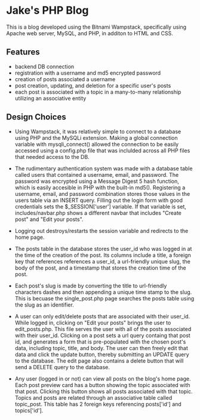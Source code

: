# Jake's PHP Blog

This is a blog developed using the Bitnami Wampstack, specifically using Apache web server, MySQL, and PHP, in additon to HTML and CSS. 

## Features

- backend DB connection
- registration with a username and md5 encrypted password
- creation of posts associated a username
- post creation, updating, and deletion for a specific user's posts
- each post is associated with a topic in a many-to-many relationship utilizing an associative entity
    
## Design Choices
- Using Wampstack, it was relatively simple to connect to a database using PHP and the MySQLi extension. Making a global connection variable with mysqli_connect() allowed the connection to be easily accessed using a config.php file that was inclulded across all PHP files that needed access to the DB. 

- The rudimentary authentication system was made with a database table called users that contained a username, email, and password. The password was encrypted using a Message Digest 5 hash function, which is easily accesible in PHP with the built-in md5(). Registering a username, email, and password combination stores those values in the users table via an INSERT query. Filling out the login form with good credentials sets the $_SESSION['user'] variable. If that variable is set, includes/navbar.php shows a different navbar that includes "Create post" and "Edit your posts". 

- Logging out destroys/restarts the session variable and redirects to the home page.

- The posts table in the database stores the user_id who was logged in at the time of the creation of the post. Its columns include a title, a foreign key that references references a user_id, a url-friendly unique slug, the body of the post, and a timestamp that stores the creation time of the post. 

- Each post's slug is made by converting the title to url-friendly characters dashes and then appending a unique time stamp to the slug. This is becuase the single_post.php page searches the posts table using the slug as an identifier.

- A user can only edit/delete posts that are associated with their user_id. While logged in, clicking on "Edit your posts" brings the user to edit_posts.php. This file serves the user with all of the posts associated with their user_id. Clicking on a post sets a url query containg that post id, and generates a form that is pre-populated with the chosen post's data, including topic, title, and body. The user can then freely edit that data and click the update button, thereby submitting an UPDATE query to the database. The edit page also contains a delete button that will send a DELETE query to the database.

- Any user (logged in or not) can view all posts on the blog's home page. Each post preview card has a button showing the topic associated with that post. Clicking this button shows all posts associated with that topic. Topics and posts are related through an associative table called topic_post. This table has 2 foreign keys referencing posts['id'] and topics['id']. 








